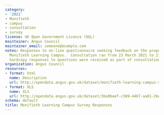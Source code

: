 ```yaml
---
category:
- '2021'
- Monifieth
- campus
- consultation
- survey
license: UK Open Government Licence (OGL)
maintainer: Angus Council
maintainer_email: someone@example.com
notes: Responses to on-line questionnaire seeking feedback on the proposals to develop
  Monifieth Learning Campus.  Consultation ran from 23 March 2021 to 21 April 2021.  No
  hardcopy responses to questions were received as part of consultation.
organization: Angus Council
resources:
- format: html
  name: Description
  url: http://opendata.angus.gov.uk/dataset/monifieth-learning-campus-survey-responses
- format: XLS
  name: XLS
  url: http://opendata.angus.gov.uk/dataset/3ba0baef-c389-4467-aa01-2be5a51ce826/resource/1aaa6b12-5dd0-47d6-b361-7abe80447ce5/download/copy-of-mlc-initial-consultation-open-data.xlsx
schema: default
title: Monifieth Learning Campus Survey Responses
---
```

